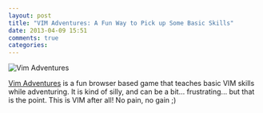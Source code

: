 ```yaml
---
layout: post
title: "VIM Adventures: A Fun Way to Pick up Some Basic Skills"
date: 2013-04-09 15:51
comments: true
categories: 
---
```


![Vim Adventures](/images/vim_adventures.jpg)

[Vim Adventures](http://vim-adventures.com/) is a fun browser based game that
teaches basic VIM skills while adventuring. It is kind of silly, and can be a
bit... frustrating... but that is the point. This is VIM after all! No pain, no
gain ;)
